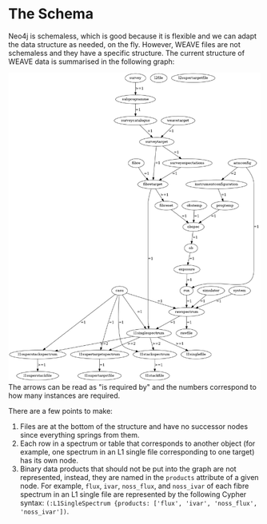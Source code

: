 # The Schema

Neo4j is schemaless, which is good because it is flexible and we can adapt the data structure as needed, on the fly.
However, WEAVE files are not schemaless and they have a specific structure.
The current structure of WEAVE data is summarised in the following graph:

![relationships](relations.png)
The arrows can be read as "is required by" and the numbers correspond to how many instances are required.

There are a few points to make:

1. Files are at the bottom of the structure and have no successor nodes since everything springs from them.
2. Each row in a spectrum or table that corresponds to another object (for example, one spectrum in an L1 single file corresponding to one target) has its own node.
3. Binary data products that should not be put into the graph are not represented, instead, they are named in the `products` attribute of a given node. For example, `flux`, `ivar`, `noss_flux`, and `noss_ivar` of each fibre spectrum in an L1 single file are represented by the following Cypher syntax: `(:L1SingleSpectrum {products: ['flux', 'ivar', 'noss_flux', 'noss_ivar'])`. 

